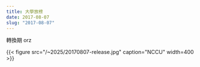 ```yaml
---
title: 大學放榜
date: 2017-08-07
slug: "2017-08-07"
---
```


轉換期 orz

{{< figure src="/~2025/20170807-release.jpg" caption="NCCU" width=400 >}}
